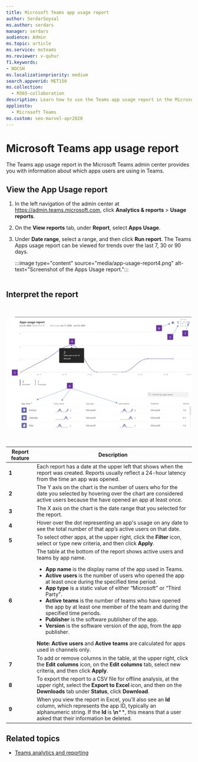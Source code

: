 ```yaml
---
title: Microsoft Teams app usage report
author: SerdarSoysal
ms.author: serdars
manager: serdars
audience: Admin
ms.topic: article
ms.service: msteams
ms.reviewer: v-quhur
f1.keywords:
- NOCSH
ms.localizationpriority: medium
search.appverid: MET150
ms.collection: 
  - M365-collaboration
description: Learn how to use the Teams app usage report in the Microsoft Teams admin center.
appliesto: 
  - Microsoft Teams
ms.custom: seo-marvel-apr2020
---
```


# Microsoft Teams app usage report

The Teams app usage report in the Microsoft Teams admin center provides you with information about which apps users are using in Teams.  

## View the App Usage report

1.  In the left navigation of the admin center at <https://admin.teams.microsoft.com>, click **Analytics & reports** > **Usage reports**. 
2.  On the **View reports** tab, under **Report**, select **Apps Usage**.

3.  Under **Date range**, select a range, and then click **Run report**. The Teams Apps usage report can be viewed for trends over the last 7, 30 or 90 days. 

      :::image type="content" source="media/app-usage-report4.png" alt-text="Screenshot of the Apps Usage report.":::<br><br>

## Interpret the report
<br>

![Screenshot of the Teams app usage report in the Teams admin center with callouts.](media/app-usage-report5.png "Screenshot of the Teams app usage report in the Teams admin center with callouts")<br><br><br>

|Report feature |Description  |
|--------|-------------|
|**1**   |Each report has a date at the upper left that shows when the report was created. Reports usually reflect a 24-hour latency from the time an app was opened.
|**2**   |The Y axis on the chart is the number of users who for the date you selected by hovering over the chart are considered active users because the have opened an app at least once.|
|**3**   |The X axis on the chart is the date range that you selected for the report.|
|**4**   |Hover over the dot representing an app's usage on any date to see the total number of that app’s active users on that date.|
|**5**   |To select other apps, at the upper right, click the **Filter** icon, select or type new criteria, and then click **Apply**.|
|**6**   |The table at the bottom of the report shows active users and teams by app name.<br><ul><li>**App name** is the display name of the app used in Teams.</li><li>**Active users** is the number of users who opened the app at least once during the specified time period.</li><li>**App type** is a static value of either “Microsoft” or “Third Party”.</li><li>**Active teams** is the number of teams who have opened the app by at least one member of the team and during the specified time periods.</li><li>**Publisher** is the software publisher of the app.</li><li>**Version** is the software version of the app, from the app publisher.</li></ul><b> Note:</b> **Active users** and **Active teams** are calculated for apps used in channels only.|
|**7**  |To add or remove columns in the table, at the upper right, click the **Edit columns** icon, on the **Edit columns** tab, select new criteria, and then click **Apply**.
|**8**  |To export the report to a CSV file for offline analysis, at the upper right, select the **Export to Excel** icon, and then on the **Downloads** tab under **Status**, click **Download**.|
|**9**   |When you view the report in Excel, you'll also see an **Id** column, which represents the app ID, typically an alphanumeric string. If the **Id** is **\n****, this means that a user asked that their information be deleted.|

## Related topics

- [Teams analytics and reporting](teams-reporting-reference.md)